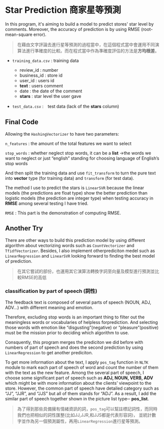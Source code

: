 # Star Prediction 商家星等預測

In this program, it's aiming to build a model to predict stores' star level by comments. 
Moreover, the accuracy of prediction is by using RMSE (root-mean-square error).
> 在藉由文字評論去進行星等預測的過程當中，在這個程式當中會運用不同演算法進行準確度的比較。而在程式當中作為準確度評估的方法是**方均根差**。  

* `training_data.csv` : training data  
  * review_id : number
  * business_id : store id
  * user_id : users id
  * **text** : users comment
  * date : the date of the comment
  * **stars** : star level the user gave
  
* `test_data.csv` :　test data (lack of the **stars** column)  

## Final Code
Allowing the `HashingVectorizer` to have two parameters:  

`n_features` : the amount of the total features we want to select  

`stop_words` : whether neglect stop words, it can be a **list** →the words we want to neglect or just “english” standing for choosing language of English’s stop words  

And then split the training data and use `fit_transform` to turn the pure text into **vector** type (for training data) 
and `transform` (for test data).

The method I use to predict the stars is `LinearSVR` because the linear models (the predictions are float type) show the better prediction than logistic models (the prediction are integer type) when testing accuracy in **RMSE** among several testing I have tried.  

`RMSE` : This part is the demonstration of computing RMSE.  

## Another Try
There are other ways to build this prediction model by using different algorithm about vectorizing words 
such as `CountVectorizer` and `TfidfVectorizer`. 
Besides, I also implement otherprediciton medel such as `LinearRegression` and `LinearSVR` looking forward to 
finding the best model of prediction.  
> 在其它嘗試的部份，也運用其它演算法轉換字詞至向量及模型進行預測並比較RMSE的高低  

### classification by part of speech (詞性)
The feedback text is composed of several parts of speech (NOUN, ADJ, ADV…) with different meaning and emotion.  

Therefore, excluding stop words is an important thing to filter out the meaningless words or vocabularies of helpless forprediction. 
And selecting those words with emotion like “disgusting”(negative) or “pleasure”(positive) must be the mission prior to deciding which algorithm to use.  

Consquently, this program merges the prediciton we did before with numbers of part of speech and does the second prediction 
by using `LinearRegression` to get another prediciton.

To get more information about the text, I apply `pos_tag` function in `NLTK` module to mark each part of speech of word and count the number of them with the text as the new feature. 
Among the several part of speech, I choose some significant part of speech such as **ADJ, NOUN, VERB, ADV** which might be with more information about the clients’ viewpoint to the store. 
However, the common part of speech have detailed category such as “JJ”, “JJR”, and “JJS” but all of them stands for “ADJ”. As a result, I add the similar part of speech together shown in the picture list type─ **pos_list**.  
> 為了得到那些具備擁有情緒資訊的詞，`pos_tag`可以幫註標記詞性，而同時我們也把相似的詞性匯整(比如JJ,JJR,和JJS都是代表形容詞)，
並統計數字並作為另一個預測屬性，再用`LinearRegression`進行星等預測。

 
 
